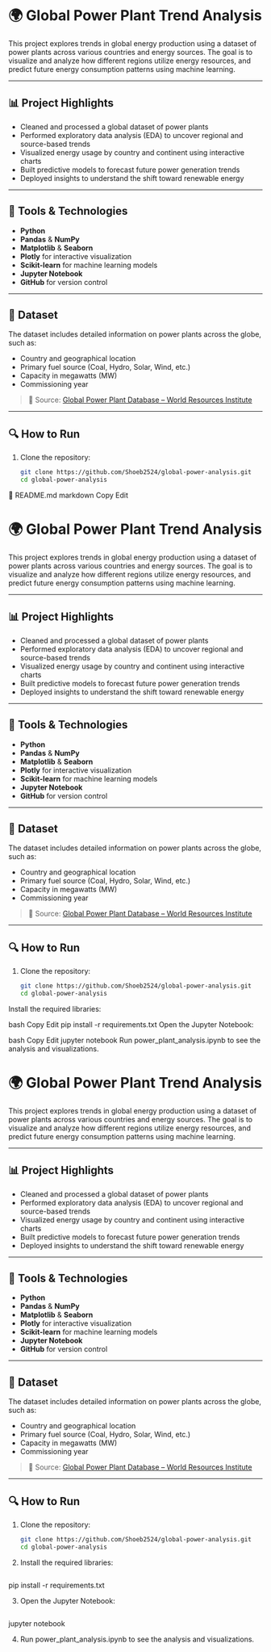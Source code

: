 # 🌍 Global Power Plant Trend Analysis

This project explores trends in global energy production using a dataset of power plants across various countries and energy sources. The goal is to visualize and analyze how different regions utilize energy resources, and predict future energy consumption patterns using machine learning.

---

## 📊 Project Highlights

- Cleaned and processed a global dataset of power plants
- Performed exploratory data analysis (EDA) to uncover regional and source-based trends
- Visualized energy usage by country and continent using interactive charts
- Built predictive models to forecast future power generation trends
- Deployed insights to understand the shift toward renewable energy

---

## 🧰 Tools & Technologies

- **Python**  
- **Pandas** & **NumPy**  
- **Matplotlib** & **Seaborn**  
- **Plotly** for interactive visualization  
- **Scikit-learn** for machine learning models  
- **Jupyter Notebook**  
- **GitHub** for version control

---

## 📁 Dataset

The dataset includes detailed information on power plants across the globe, such as:

- Country and geographical location
- Primary fuel source (Coal, Hydro, Solar, Wind, etc.)
- Capacity in megawatts (MW)
- Commissioning year

> 📂 Source: [Global Power Plant Database – World Resources Institute](https://datasets.wri.org/dataset/globalpowerplantdatabase)

---

## 🔍 How to Run

1. Clone the repository:

   ```bash
   git clone https://github.com/Shoeb2524/global-power-analysis.git
   cd global-power-analysis
📘 README.md
markdown
Copy
Edit
# 🌍 Global Power Plant Trend Analysis

This project explores trends in global energy production using a dataset of power plants across various countries and energy sources. The goal is to visualize and analyze how different regions utilize energy resources, and predict future energy consumption patterns using machine learning.

---

## 📊 Project Highlights

- Cleaned and processed a global dataset of power plants
- Performed exploratory data analysis (EDA) to uncover regional and source-based trends
- Visualized energy usage by country and continent using interactive charts
- Built predictive models to forecast future power generation trends
- Deployed insights to understand the shift toward renewable energy

---

## 🧰 Tools & Technologies

- **Python**  
- **Pandas** & **NumPy**  
- **Matplotlib** & **Seaborn**  
- **Plotly** for interactive visualization  
- **Scikit-learn** for machine learning models  
- **Jupyter Notebook**  
- **GitHub** for version control

---

## 📁 Dataset

The dataset includes detailed information on power plants across the globe, such as:

- Country and geographical location
- Primary fuel source (Coal, Hydro, Solar, Wind, etc.)
- Capacity in megawatts (MW)
- Commissioning year

> 📂 Source: [Global Power Plant Database – World Resources Institute](https://datasets.wri.org/dataset/globalpowerplantdatabase)

---

## 🔍 How to Run

1. Clone the repository:

   ```bash
   git clone https://github.com/Shoeb2524/global-power-analysis.git
   cd global-power-analysis
Install the required libraries:

bash
Copy
Edit
pip install -r requirements.txt
Open the Jupyter Notebook:

bash
Copy
Edit
jupyter notebook
Run power_plant_analysis.ipynb to see the analysis and visualizations.
# 🌍 Global Power Plant Trend Analysis

This project explores trends in global energy production using a dataset of power plants across various countries and energy sources. The goal is to visualize and analyze how different regions utilize energy resources, and predict future energy consumption patterns using machine learning.

---

## 📊 Project Highlights

- Cleaned and processed a global dataset of power plants
- Performed exploratory data analysis (EDA) to uncover regional and source-based trends
- Visualized energy usage by country and continent using interactive charts
- Built predictive models to forecast future power generation trends
- Deployed insights to understand the shift toward renewable energy

---

## 🧰 Tools & Technologies

- **Python**  
- **Pandas** & **NumPy**  
- **Matplotlib** & **Seaborn**  
- **Plotly** for interactive visualization  
- **Scikit-learn** for machine learning models  
- **Jupyter Notebook**  
- **GitHub** for version control

---

## 📁 Dataset

The dataset includes detailed information on power plants across the globe, such as:

- Country and geographical location
- Primary fuel source (Coal, Hydro, Solar, Wind, etc.)
- Capacity in megawatts (MW)
- Commissioning year

> 📂 Source: [Global Power Plant Database – World Resources Institute](https://datasets.wri.org/dataset/globalpowerplantdatabase)

---

## 🔍 How to Run

1. Clone the repository:

   ```bash
   git clone https://github.com/Shoeb2524/global-power-analysis.git
   cd global-power-analysis

2. Install the required libraries:
    
   ```bash
pip install -r requirements.txt

3. Open the Jupyter Notebook:

   ```bash
jupyter notebook

4. Run power_plant_analysis.ipynb to see the analysis and visualizations.
